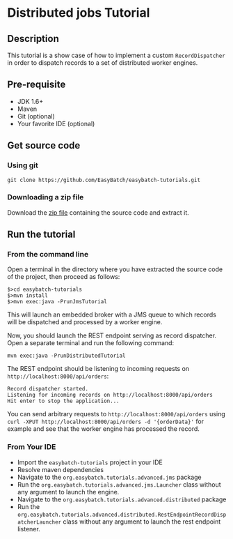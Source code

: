# Distributed jobs Tutorial

## Description

This tutorial is a show case of how to implement a custom `RecordDispatcher` in order to dispatch records to
 a set of distributed worker engines.

## Pre-requisite

* JDK 1.6+
* Maven
* Git (optional)
* Your favorite IDE (optional)

## Get source code

### Using git

`git clone https://github.com/EasyBatch/easybatch-tutorials.git`

### Downloading a zip file

Download the [zip file](https://github.com/EasyBatch/easybatch-tutorials/archive/master.zip) containing the source code and extract it.

## Run the tutorial

### From the command line

Open a terminal in the directory where you have extracted the source code of the project, then proceed as follows:

```
$>cd easybatch-tutorials
$>mvn install
$>mvn exec:java -PrunJmsTutorial
```

This will launch an embedded broker with a JMS queue to which records will be dispatched and processed by a worker engine.

Now, you should launch the REST endpoint serving as record dispatcher. Open a separate terminal and run the following command:

`mvn exec:java -PrunDistributedTutorial`

The REST endpoint should be listening to incoming requests on `http://localhost:8000/api/orders`:

```
Record dispatcher started.
Listening for incoming records on http://localhost:8000/api/orders
Hit enter to stop the application...
```

You can send arbitrary requests to `http://localhost:8000/api/orders` using `curl -XPUT http://localhost:8000/api/orders -d '{orderData}'` for example and see that the worker engine has processed the record.

### From Your IDE

* Import the `easybatch-tutorials` project in your IDE
* Resolve maven dependencies
* Navigate to the `org.easybatch.tutorials.advanced.jms` package
* Run the `org.easybatch.tutorials.advanced.jms.Launcher` class without any argument to launch the engine.
* Navigate to the `org.easybatch.tutorials.advanced.distributed` package
* Run the `org.easybatch.tutorials.advanced.distributed.RestEndpointRecordDispatcherLauncher` class without any argument to launch the rest endpoint listener.
